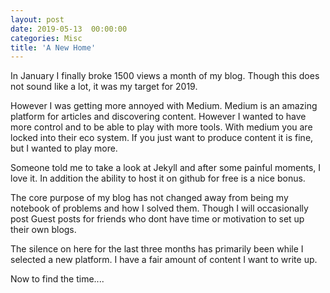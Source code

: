 ```yaml
---
layout: post
date: 2019-05-13  00:00:00
categories: Misc
title: 'A New Home'
---
```



In January I finally broke 1500 views a month of my blog. Though this does not sound like a lot, it was my target for 2019.  

However I was getting more annoyed with Medium. Medium is an amazing platform for articles and discovering content. However I wanted to have more control and to be able to play with more tools. With medium you are locked into their eco system.  If you just want to produce content it is fine, but I wanted to play more.
<!--more-->

Someone told me to take a look at Jekyll and after some painful moments, I love it. In addition the ability to host it on github for free is a nice bonus.

The core purpose of my blog has not changed away from being my notebook of problems and how I solved them.  Though I will occasionally post Guest posts for friends who dont have time or motivation to set up their own blogs.

The silence on here for the last three months has primarily been while I selected a new platform. I have a fair amount of content I want to write up.

Now to find the time....
